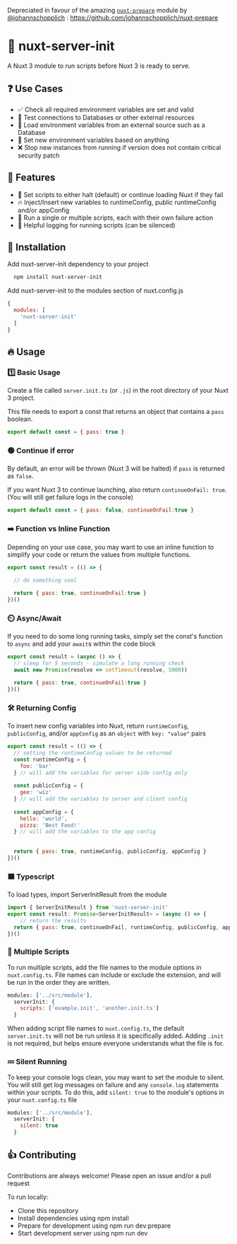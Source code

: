 Depreciated in favour of the amazing [`nuxt-prepare`](https://github.com/johannschopplich/nuxt-prepare) module by [@johannschopplich](https://github.com/johannschopplich) : https://github.com/johannschopplich/nuxt-prepare

# 🔌 nuxt-server-init

A Nuxt 3 module to run scripts before Nuxt 3 is ready to serve.


## ❓ Use Cases

- ✅ Check all required environment variables are set and valid
- 🔗 Test connections to Databases or other external resources
- 💾 Load environment variables from an external source such as a Database
- 🦄 Set new environment variables based on anything
- ❌ Stop new instances from running if version does not contain critical security patch

## 🌟 Features

- 🛑 Set scripts to either halt (default) or continue loading Nuxt if they fail
- 🔥 Inject/Insert new variables to runtimeConfig, public runtimeConfig and/or appConfig
- 🌈 Run a single or multiple scripts, each with their own failure action
- 🌳 Helpful logging for running scripts (can be silenced)

## 💾 Installation

Add nuxt-server-init dependency to your project

```bash
  npm install nuxt-server-init
```
Add nuxt-server-init to the modules section of nuxt.config.js
```javascript
{
  modules: [
    'nuxt-server-init'
  ]
}
```

## 🔥 Usage

### 1️⃣ Basic Usage
Create a file called `server.init.ts` (or `.js`) in the root directory of your Nuxt 3 project.

This file needs to export a const that returns an object that contains a `pass` boolean.

```javascript
export default const = { pass: true }
```

### 🟢 Continue if error
By default, an error will be thrown (Nuxt 3 will be halted) if `pass` is returned as `false`.

If you want Nuxt 3 to continue launching, also return `continueOnFail: true`. (You will still get failure logs in the console)

```javascript
export default const = { pass: false, continueOnFail:true }
```

### ➡️ Function vs Inline Function
Depending on your use case, you may want to use an inline function to simplify your code or return the values from multiple functions.

```javascript
export const result = (() => {
  
  // do something cool

  return { pass: true, continueOnFail:true }
})()
```

### ⏲️ Async/Await
If you need to do some long running tasks, simply set the const's function to `async` and add your `await`s within the code block

```javascript
export const result = (async () => {
  // sleep for 5 seconds - simulate a long running check
  await new Promise(resolve => setTimeout(resolve, 5000))

  return { pass: true, continueOnFail:true }
})()
```

### 🛠️ Returning Config
To insert new config variables into Nuxt, return `runtimeConfig`, `publicConfig`, and/or `appConfig` as an `object` with `key: "value"` pairs
```javascript
export const result = (() => {
  // setting the runtimeConfig values to be returned
  const runtimeConfig = {
    foo: 'bar'
  } // will add the variables for server side config only
  
  const publicConfig = {
    gee: 'wiz'
  } // will add the variables to server and client config
  
  const appConfig = {
    hello: 'world',
    pizza: 'Best Food!'
  } // will add the variables to the app config
  
  
  return { pass: true, runtimeConfig, publicConfig, appConfig }
})()
```

### 🟦 Typescript
To load types, import ServerInitResult from the module
```javascript
import { ServerInitResult } from 'nust-server-init'
export const result: Promise<ServerInitResult> = (async () => {
    // return the results
  return { pass: true, continueOnFail, runtimeConfig, publicConfig, appConfig }// will be correctly typed
})()
```
### 🌈 Multiple Scripts

To run multiple scripts, add the file names to the module options in `nuxt.config.ts`.
File names can include or exclude the extension, and will be run in the order they are written.

```javascript
modules: ['../src/module'],
  serverInit: {
    scripts: ['example.init', 'another.init.ts']
  }
```
When adding script file names to `nuxt.config.ts`, the default `server.init.ts` will not be run unless it is specifically added.
Adding `.init` is not required, but helps ensure everyone understands what the file is for.

### 💤 Silent Running

To keep your console logs clean, you may want to set the module to silent. You will still get log messages on failure and any `console.log` statements within your scripts.
To do this, add `silent: true` to the module's options in your `nuxt.config.ts` file

```javascript
modules: ['../src/module'],
  serverInit: {
    silent: true
  }
```

## 👍 Contributing

Contributions are always welcome!
Please open an issue and/or a pull request

To run locally:
- Clone this repository
- Install dependencies using npm install
- Prepare for development using npm run dev:prepare
- Start development server using npm run dev
